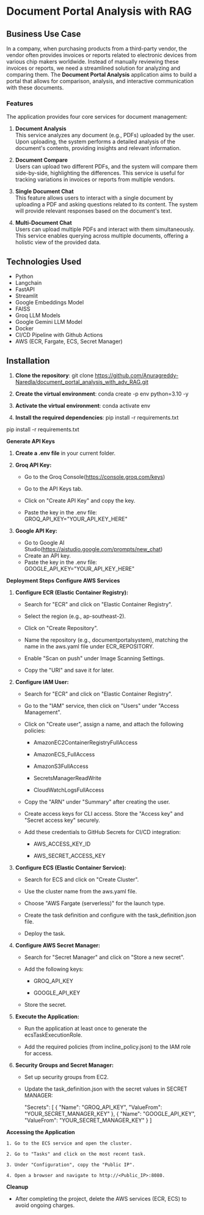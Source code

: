 # Document Portal Analysis with RAG

## Business Use Case

In a company, when purchasing products from a third-party vendor, the vendor often provides invoices or reports related to electronic devices from various chip makers worldwide. Instead of manually reviewing these invoices or reports, we need a streamlined solution for analyzing and comparing them. The **Document Portal Analysis** application aims to build a portal that allows for comparison, analysis, and interactive communication with these documents.

### Features

The application provides four core services for document management:

1. **Document Analysis**  
   This service analyzes any document (e.g., PDFs) uploaded by the user. Upon uploading, the system performs a detailed analysis of the document's contents, providing insights and relevant information.

2. **Document Compare**  
   Users can upload two different PDFs, and the system will compare them side-by-side, highlighting the differences. This service is useful for tracking variations in invoices or reports from multiple vendors.

3. **Single Document Chat**  
   This feature allows users to interact with a single document by uploading a PDF and asking questions related to its content. The system will provide relevant responses based on the document's text.

4. **Multi-Document Chat**  
   Users can upload multiple PDFs and interact with them simultaneously. This service enables querying across multiple documents, offering a holistic view of the provided data.

## Technologies Used
- Python
- Langchain
- FastAPI
- Streamlit
- Google Embeddings Model
- FAISS
- Groq LLM Models
- Google Gemini LLM Model
- Docker
- CI/CD Pipeline with Github Actions
- AWS (ECR, Fargate, ECS, Secret Manager)

## Installation

1. **Clone the repository**:
   git clone https://github.com/Anuragreddy-Naredla/document_portal_analysis_with_adv_RAG.git

2. **Create the virtual environment**:
    conda create -p env python=3.10 -y

3. **Activate the virtual environment**:
    conda activate env

4. **Install the required dependencies**:
    pip install -r requirements.txt

pip install -r requirements.txt

**Generate API Keys**

1. **Create a .env file** in your current folder.

2. **Groq API Key:**

    * Go to the Groq Console(https://console.groq.com/keys)

    * Go to the API Keys tab.

    * Click on "Create API Key" and copy the key.

    * Paste the key in the .env file:
        GROQ_API_KEY="YOUR_API_KEY_HERE"
3. **Google API Key:**
    * Go to Google AI Studio(https://aistudio.google.com/prompts/new_chat)
    * Create an API key.
    * Paste the key in the .env file:
        GOOGLE_API_KEY="YOUR_API_KEY_HERE"

**Deployment Steps**
**Configure AWS Services**

1. **Configure ECR (Elastic Container Registry):**

    * Search for "ECR" and click on "Elastic Container Registry".

    * Select the region (e.g., ap-southeast-2).

    * Click on "Create Repository".

    * Name the repository (e.g., documentportalsystem), matching the name in the aws.yaml file under ECR_REPOSITORY.

    * Enable "Scan on push" under Image Scanning Settings.

    * Copy the "URI" and save it for later.

2. **Configure IAM User:**

    * Search for "ECR" and click on "Elastic Container Registry".
    * Go to the "IAM" service, then click on "Users" under "Access Management".

    * Click on "Create user", assign a name, and attach the following policies:

        * AmazonEC2ContainerRegistryFullAccess

        * AmazonECS_FullAccess

        * AmazonS3FullAccess

        * SecretsManagerReadWrite

        * CloudWatchLogsFullAccess

    * Copy the "ARN" under "Summary" after creating the user.

    * Create access keys for CLI access. Store the "Access key" and "Secret access key" securely.

    * Add these credentials to GitHub Secrets for CI/CD integration:

        * AWS_ACCESS_KEY_ID

        * AWS_SECRET_ACCESS_KEY

3. **Configure ECS (Elastic Container Service):**

    * Search for ECS and click on "Create Cluster".

    * Use the cluster name from the aws.yaml file.

    * Choose "AWS Fargate (serverless)" for the launch type.

    * Create the task definition and configure with the task_definition.json file.

    * Deploy the task.

4. **Configure AWS Secret Manager:**

    * Search for "Secret Manager" and click on "Store a new secret".

    * Add the following keys:

        * GROQ_API_KEY

        * GOOGLE_API_KEY

    * Store the secret.

5. **Execute the Application:**

    * Run the application at least once to generate the ecsTaskExecutionRole.

    * Add the required policies (from incline_policy.json) to the IAM role for access.

6. **Security Groups and Secret Manager:**

    * Set up security groups from EC2.

    * Update the task_definition.json with the secret values in SECRET MANAGER:

        "Secrets": [
                {
                    "Name": "GROQ_API_KEY",
                    "ValueFrom": "YOUR_SECRET_MANAGER_KEY"
                },
                {
                    "Name": "GOOGLE_API_KEY",
                    "ValueFrom": "YOUR_SECRET_MANAGER_KEY"
                }
                ]

**Accessing the Application**

    1. Go to the ECS service and open the cluster.

    2. Go to "Tasks" and click on the most recent task.

    3. Under "Configuration", copy the "Public IP".

    4. Open a browser and navigate to http://<Public_IP>:8080.

**Cleanup**
 * After completing the project, delete the AWS services (ECR, ECS) to avoid ongoing charges.
